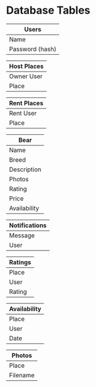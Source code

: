 # Database Tables

| Users           |
|-----------------|
| Name            |
| Password (hash) |

| Host Places |
|-------------|
| Owner User  |
| Place       |

| Rent Places |
|-------------|
| Rent User   |
| Place       |

| Bear         |
|--------------|
| Name         |
| Breed        |
| Description  |
| Photos       |
| Rating       |
| Price        |
| Availability |

| Notifications |
|---------------|
| Message       |
| User          |

| Ratings |
|---------|
| Place   |
| User    |
| Rating  |

| Availability |
|--------------|
| Place        |
| User         |
| Date         |

| Photos |
|--------|
| Place  |
| Filename |

